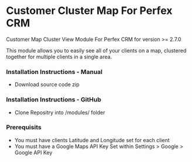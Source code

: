 # Customer Cluster Map For Perfex CRM
Customer Map Cluster View Module For Perfex CRM for version >= 2.7.0
<p>This module allows you to easily see all of your clients on a map, clustered together for multiple clients in a single area.</p>

### Installation Instructions - Manual
* Download source code zip


### Installation Instructions - GitHub
* Clone Repositry into /modules/ folder


### Prerequisits
* You must have clients Latitude and Longitude set for each client
* You must have a Google Maps API Key Set within Settings > Google > Google API Key
